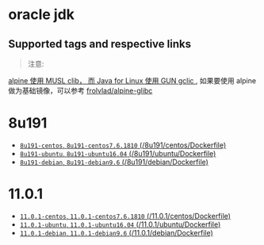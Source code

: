 # oracle jdk
## Supported tags and respective  links

> 注意:

[alpine 使用 MUSL clib， 而 Java for Linux 使用 GUN gclic ](https://stackoverflow.com/questions/45147371/docker-alpine-oracle-java-cannot-find-java/45147882#45147882), 如果要使用 alpine 做为基础镜像，可以参考 [frolvlad/alpine-glibc](https://hub.docker.com/r/frolvlad/alpine-glibc/dockerfile)


# 8u191

+ [`8u191-centos`, `8u191-centos7.6.1810` (/8u191/centos/Dockerfile) ](https://github.com/tangx/dockerfiles-oracle-jdk/blob/master/8u191/centos/Dockerfile)
+ [`8u191-ubuntu`, `8u191-ubuntu16.04` (/8u191/ubuntu/Dockerfile) ](https://github.com/tangx/dockerfiles-oracle-jdk/blob/master/8u191/ubuntu/Dockerfile)
+ [`8u191-debian`, `8u191-debian9.6` (/8u191/debian/Dockerfile) ](https://github.com/tangx/dockerfiles-oracle-jdk/blob/master/8u191/debian/Dockerfile)

# 11.0.1

+ [`11.0.1-centos`, `11.0.1-centos7.6.1810` (/11.0.1/centos/Dockerfile) ](https://github.com/tangx/dockerfiles-oracle-jdk/blob/master/11.0.1/centos/Dockerfile)
+ [`11.0.1-ubuntu`, `11.0.1-ubuntu16.04` (/11.0.1/ubuntu/Dockerfile) ](https://github.com/tangx/dockerfiles-oracle-jdk/blob/master/11.0.1/ubuntu/Dockerfile)
+ [`11.0.1-debian`, `11.0.1-debian9.6` (/11.0.1/debian/Dockerfile) ](https://github.com/tangx/dockerfiles-oracle-jdk/blob/master/11.0.1/debian/Dockerfile)

